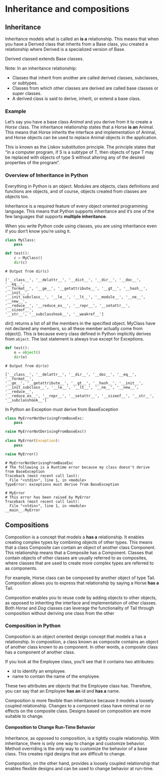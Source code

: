 # Inheritance and compositions 

## Inheritance 
Inheritance models what is called an **is a** relationship. This means that when you have a Derived class that inherits 
from a Base class, you created a relationship where Derived is a specialized version of Base.

Derived classed extends Base classes. 

Note: In an inheritance relationship:

- Classes that inherit from another are called derived classes, subclasses, or subtypes.
- Classes from which other classes are derived are called base classes or super classes.
- A derived class is said to derive, inherit, or extend a base class.

### Example

Let’s say you have a base class _Animal_ and you derive from it to create a _Horse_ class. The inheritance relationship 
states that a Horse **is an** Animal. This means that Horse inherits the interface and implementation of Animal, 
and Horse objects can be used to replace Animal objects in the application.

This is known as the Liskov substitution principle. The principle states that “in a computer program, if S is a subtype 
of T, then objects of type T may be replaced with objects of type S without altering any of the desired properties 
of the program”.

### Overview of Inheritance in Python 

Everything in Python is an object. Modules are objects, class definitions and functions are objects, and of course, 
objects created from classes are objects too.

Inheritance is a required feature of every object oriented programming language. This means that Python 
supports inheritance and it’s one of the few languages that supports **multiple inheritance**.

When you write Python code using classes, you are using inheritance even if you don’t know you’re using it.

```python
class MyClass: 
    pass

def test():
    c = MyClass()
    dir(c)    
```

```
# Output from dir(c)

['__class__', '__delattr__', '__dict__', '__dir__', '__doc__', '__eq__',
'__format__', '__ge__', '__getattribute__', '__gt__', '__hash__', '__init__',
'__init_subclass__', '__le__', '__lt__', '__module__', '__ne__', '__new__',
'__reduce__', '__reduce_ex__', '__repr__', '__setattr__', '__sizeof__',
'__str__', '__subclasshook__', '__weakref__']
```

dir() returns a list of all the members in the specified object. MyClass have not declared any members, so all these
member actually come from object(). This is because every class defined in Python implicitly derives from `object`. 
The last statement is always true except for Exceptions.

```python
def test():
    o = object()
    dir(o)    
```

```
# Output from dir(o)

['__class__', '__delattr__', '__dir__', '__doc__', '__eq__', '__format__',
'__ge__', '__getattribute__', '__gt__', '__hash__', '__init__',
'__init_subclass__', '__le__', '__lt__', '__ne__', '__new__', '__reduce__',
'__reduce_ex__', '__repr__', '__setattr__', '__sizeof__', '__str__',
'__subclasshook__']
```

In Python an Exception must derive from BaseException 

```python
class MyErrorNotDerivingFromBaseExc:
    pass

raise MyErrorNotDerivingFromBaseExc()
    
class MyError(Exception):
    pass

raise MyError()
```

```
# MyErrorNotDerivingFromBaseExc
# The following is a Runtime error because my class doesn't derive from BaseException 
Traceback (most recent call last):
  File "<stdin>", line 1, in <module>
TypeError: exceptions must derive from BaseException

# MyError
# This error has been raised by MyError
Traceback (most recent call last):
  File "<stdin>", line 1, in <module>
__main__.MyError
```

## Compositions
Composition is a concept that models a **has a** relationship. It enables creating complex types by combining objects of 
other types. This means that a class Composite can contain an object of another class Component. This relationship means 
that a Composite has a Component. Classes that contain objects of other classes are usually referred to as composites, 
where classes that are used to create more complex types are referred to as components.

For example, Horse class can be composed by another object of type Tail. Composition allows you to express that 
relationship by saying a Horse **has a** Tail.

Composition enables you to reuse code by adding objects to other objects, as opposed to inheriting the interface and 
implementation of other classes. Both _Horse_ and _Dog_ classes can leverage the functionality of Tail through composition 
without deriving one class from the other

### Composition in Python 
Composition is an object oriented design concept that models a has a relationship. In composition, 
a class known as composite contains an object of another class known to as component. In other words, 
a composite class has a component of another class.

If you look at the Employee class, you’ll see that it contains two attributes:

- id to identify an employee.
- name to contain the name of the employee.

These two attributes are objects that the Employee class has. Therefore, you can say that an Employee **has an** id and 
**has a** name.

Composition is more flexible than inheritance because it models a loosely coupled relationship. 
Changes to a component class have minimal or no effects on the composite class. Designs based on composition are more 
suitable to change.

#### Composition to Change Run-Time Behavior
Inheritance, as opposed to composition, is a tightly couple relationship. With inheritance, there is only one way to 
change and customize behavior. Method overriding is the only way to customize the behavior of a base class. This creates 
rigid designs that are difficult to change.

Composition, on the other hand, provides a loosely coupled relationship that enables flexible designs and can be used to 
change behavior at run-time.


